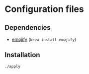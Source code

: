 # Configuration files

## Dependencies

- [emojify](https://github.com/mrowa44/emojify) (`brew install emojify`)

## Installation

`./apply`


